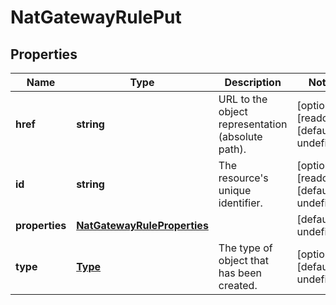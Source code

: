 # NatGatewayRulePut

## Properties
| Name | Type | Description | Notes |
| ------------ | ------------- | ------------- | ------------- |
| **href** | **string** | URL to the object representation (absolute path). | [optional] [readonly] [default to undefined] |
| **id** | **string** | The resource\'s unique identifier. | [optional] [readonly] [default to undefined] |
| **properties** | [**NatGatewayRuleProperties**](NatGatewayRuleProperties.md) |  | [default to undefined] |
| **type** | [**Type**](Type.md) | The type of object that has been created. | [optional] [default to undefined] |


